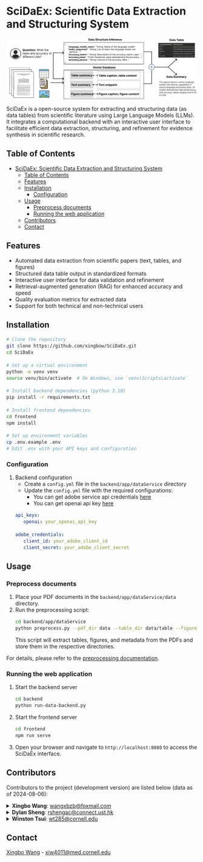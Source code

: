 # SciDaEx: Scientific Data Extraction and Structuring System

![SciDaEx Logo](scidaex_system.png)

SciDaEx is a open-source system for extracting and structuring data (as data tables) from scientific literature using Large Language Models (LLMs). It integrates a computational backend with an interactive user interface to facilitate efficient data extraction, structuring, and refinement for evidence synthesis in scientific research.

## Table of Contents

- [SciDaEx: Scientific Data Extraction and Structuring System](#scidaex-scientific-data-extraction-and-structuring-system)
  - [Table of Contents](#table-of-contents)
  - [Features](#features)
  - [Installation](#installation)
    - [Configuration](#configuration)
  - [Usage](#usage)
    - [Preprocess documents](#preprocess-documents)
    - [Running the web application](#running-the-web-application)
  - [Contributors](#contributors)
  - [Contact](#contact)

## Features

- Automated data extraction from scientific papers (text, tables, and figures)
- Structured data table output in standardized formats
- Interactive user interface for data validation and refinement
- Retrieval-augmented generation (RAG) for enhanced accuracy and speed
- Quality evaluation metrics for extracted data
- Support for both technical and non-technical users


## Installation

```bash
# Clone the repository
git clone https://github.com/xingbow/SciDaEx.git
cd SciDaEx

# Set up a virtual environment
python -m venv venv
source venv/bin/activate  # On Windows, use `venv\Scripts\activate`

# Install backend dependencies (python 3.10)
pip install -r requirements.txt

# Install frontend dependencies
cd frontend
npm install

# Set up environment variables
cp .env.example .env
# Edit .env with your API keys and configuration
```

### Configuration
1. Backend configuration
   - Create a `config.yml` file in the `backend/app/dataService` directory
   - Update the `config.yml` file with the required configurations:
     - You can get adobe service api credentials [here](https://developer.adobe.com/document-services/docs/overview/pdf-services-api/)
     - You can get openai api key [here](https://platform.openai.com/api-keys)
    ```yaml
    api_keys:
       openai: your_openai_api_key

    adobe_credentials:
       client_id: your_adobe_client_id
       client_secret: your_adobe_client_secret
    ``` 

## Usage

### Preprocess documents
1. Place your PDF documents in the `backend/app/dataService/data` directory.
2. Run the preprocessing script:
   ```bash
   cd backend/app/dataService
   python preprocess.py --pdf_dir data --table_dir data/table --figure_dir data/figure --meta_dir data/meta
   ```  
    This script will extract tables, figures, and metadata from the PDFs and store them in the respective directories.

For details, please refer to the [preprocessing documentation](backend/app/dataService/README.md).


### Running the web application
1. Start the backend server
   ```bash
   cd backend
   python run-data-backend.py
   ```

2. Start the frontend server
   ```bash
   cd frontend
   npm run serve
   ```
3. Open your browser and navigate to `http://localhost:8080` to access the SciDaEx interface.

## Contributors

Contributors to the project (development version) are listed below (data as of 2024-08-06):
<details>
  <summary><strong>Xingbo Wang</strong>: <a href="mailto:wangxbzb@foxmail.com">wangxbzb@foxmail.com</a></summary>
  <ul>
    <li><strong>Total Commits</strong>: 63</li>
    <li><strong>Total Additions</strong>: 37,992</li>
    <li><strong>Total Deletions</strong>: 17,417</li>
  </ul>
</details>

<details>
  <summary><strong>Dylan Sheng</strong>: <a href="mailto:rshengac@connect.ust.hk">rshengac@connect.ust.hk</a></summary>
  <ul>
    <li><strong>Total Commits</strong>: 14</li>
    <li><strong>Total Additions</strong>: 339</li>
    <li><strong>Total Deletions</strong>: 173</li>
  </ul>
</details>

<details>
  <summary><strong>Winston Tsui</strong>: <a href="mailto:wt285@cornell.edu">wt285@cornell.edu</a></summary>
  <ul>
    <li><strong>Total Commits</strong>: 2</li>
    <li><strong>Total Additions</strong>: 208</li>
    <li><strong>Total Deletions</strong>: 102</li>
  </ul>
</details>


## Contact

[Xingbo Wang](https://andy-xingbowang.com/) - xiw4011@med.cornell.edu




